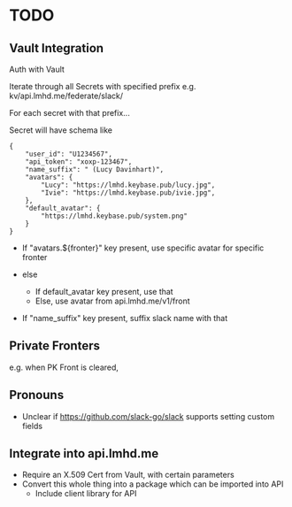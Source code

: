# TODO

## Vault Integration

Auth with Vault

Iterate through all Secrets with specified prefix
e.g. kv/api.lmhd.me/federate/slack/

For each secret with that prefix...

Secret will have schema like

```
{
	"user_id": "U1234567",
	"api_token": "xoxp-123467",
	"name_suffix": " (Lucy Davinhart)",
	"avatars": {
		"Lucy": "https://lmhd.keybase.pub/lucy.jpg",
		"Ivie": "https://lmhd.keybase.pub/ivie.jpg",
	},
	"default_avatar": {
		"https://lmhd.keybase.pub/system.png"
	}
}
```

* If "avatars.${fronter}" key present, use specific avatar for specific fronter
* else
	* If default_avatar key present, use that
	* Else, use avatar from api.lmhd.me/v1/front


* If "name_suffix" key present, suffix slack name with that

## Private Fronters

e.g. when PK Front is cleared, 


## Pronouns

* Unclear if https://github.com/slack-go/slack supports setting custom fields


## Integrate into api.lmhd.me

* Require an X.509 Cert from Vault, with certain parameters
* Convert this whole thing into a package which can be imported into API
	* Include client library for API